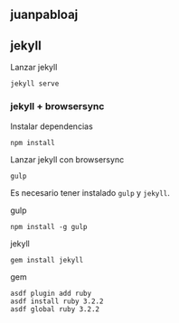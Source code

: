 ## juanpabloaj


## jekyll

Lanzar jekyll

    jekyll serve

### jekyll + browsersync

Instalar dependencias

    npm install

Lanzar jekyll con browsersync

    gulp

Es necesario tener instalado `gulp` y `jekyll`.

gulp

    npm install -g gulp

jekyll

    gem install jekyll

gem

    asdf plugin add ruby
    asdf install ruby 3.2.2
    asdf global ruby 3.2.2
